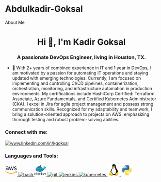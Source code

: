 # Abdulkadir-Goksal
About Me
<h1 align="center">Hi 👋, I'm Kadir Goksal</h1>
<h3 align="center">A passionate DevOps Engineer, living in Houston, TX.</h3>

- 🔭 With 2+ years of combined experience in IT and 1 year in DevOps, I am motivated by a passion for automating IT operations and staying updated with emerging technologies. Currently, I am focused on implementing and controlling CI/CD pipelines, containerization, orchestration, monitoring, and infrastructure automation in production environments. My certifications include HashiCorp Certified: Terraform Associate, Azure Fundamentals, and Certified Kubernetes Administrator (CKA). I excel in Jira for agile project management and possess strong communication skills. Recognized for my adaptability and teamwork, I bring a solution-oriented approach to projects on AWS, emphasizing thorough testing and robust problem-solving abilities. 

<h3 align="left">Connect with me:</h3>
<p align="left">
<a href="https://linkedin.com/in/https://www.linkedin.com/in/abdulkadir-goksal/" target="blank"><img align="center" src="https://raw.githubusercontent.com/rahuldkjain/github-profile-readme-generator/master/src/images/icons/Social/linked-in-alt.svg" alt="www.linkedin.com/in/kgoksal" height="30" width="40" /></a>
</p>

<h3 align="left">Languages and Tools:</h3>
<p align="left"> <a href="https://aws.amazon.com" target="_blank" rel="noreferrer"> <img src="https://raw.githubusercontent.com/devicons/devicon/master/icons/amazonwebservices/amazonwebservices-original-wordmark.svg" alt="aws" width="40" height="40"/> </a> <a href="https://www.gnu.org/software/bash/" target="_blank" rel="noreferrer"> <img src="https://www.vectorlogo.zone/logos/gnu_bash/gnu_bash-icon.svg" alt="bash" width="40" height="40"/> </a> <a href="https://www.docker.com/" target="_blank" rel="noreferrer"> <img src="https://raw.githubusercontent.com/devicons/devicon/master/icons/docker/docker-original-wordmark.svg" alt="docker" width="40" height="40"/> </a> <a href="https://git-scm.com/" target="_blank" rel="noreferrer"> <img src="https://www.vectorlogo.zone/logos/git-scm/git-scm-icon.svg" alt="git" width="40" height="40"/> </a> <a href="https://www.jenkins.io" target="_blank" rel="noreferrer"> <img src="https://www.vectorlogo.zone/logos/jenkins/jenkins-icon.svg" alt="jenkins" width="40" height="40"/> </a> <a href="https://kubernetes.io" target="_blank" rel="noreferrer"> <img src="https://www.vectorlogo.zone/logos/kubernetes/kubernetes-icon.svg" alt="kubernetes" width="40" height="40"/> </a> <a href="https://www.linux.org/" target="_blank" rel="noreferrer"> <img src="https://raw.githubusercontent.com/devicons/devicon/master/icons/linux/linux-original.svg" alt="linux" width="40" height="40"/> </a> <a href="https://www.python.org" target="_blank" rel="noreferrer"> <img src="https://raw.githubusercontent.com/devicons/devicon/master/icons/python/python-original.svg" alt="python" width="40" height="40"/> </a> </p>
